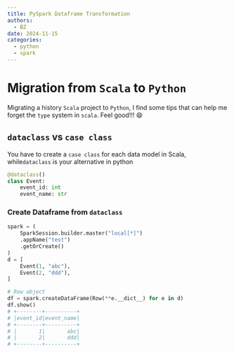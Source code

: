 ```yaml
---
title: PySpark Dataframe Transformation
authors:
  - BZ
date: 2024-11-15
categories: 
  - python
  - spark
---
```


# Migration from `Scala` to `Python`
Migrating a history `Scala` project to `Python`, I find some tips that can help me
forget the `type` system in `scala`. Feel good!!! :smile:

<!-- more -->

## `dataclass` vs `case class`
You have to create a `case class` for each data model in Scala, 
while`dataclass` is your alternative in python

```python linenums="1"
@dataclass()
class Event:
    event_id: int
    event_name: str
```

### Create Dataframe from `dataclass`

```python linenums="1"
spark = (
    SparkSession.builder.master("local[*]")
    .appName("test")
    .getOrCreate()
)
d = [
    Event(1, "abc"),
    Event(2, "ddd"),
]

# Row object
df = spark.createDataFrame(Row(**e.__dict__) for e in d)
df.show()
# +--------+----------+
# |event_id|event_name|
# +--------+----------+
# |       1|       abc|
# |       2|       ddd|
# +--------+----------+

```